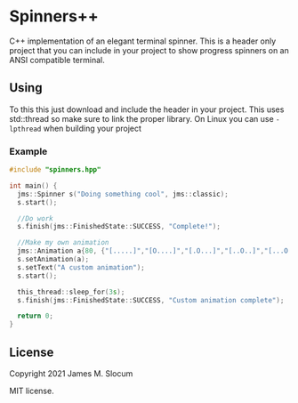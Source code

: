 # Spinners++

C++ implementation of an elegant terminal spinner. This is a header only project that you can include in your project to show progress spinners on an ANSI compatible terminal. 

## Using 

To this this just download and include the header in your project. This uses std::thread so make sure to link the proper library. On Linux you can use `-lpthread` when building your project 

### Example 

```c++
#include "spinners.hpp"

int main() {
  jms::Spinner s("Doing something cool", jms::classic);
  s.start();

  //Do work
  s.finish(jms::FinishedState::SUCCESS, "Complete!");

  //Make my own animation
  jms::Animation a{80, {"[.....]","[O....]","[.O...]","[..O..]","[...O.]","[....O]"}};
  s.setAnimation(a);
  s.setText("A custom animation");
  s.start();

  this_thread::sleep_for(3s);
  s.finish(jms::FinishedState::SUCCESS, "Custom animation complete");

  return 0;
}
```

## License 
Copyright 2021 James M. Slocum

MIT license. 
